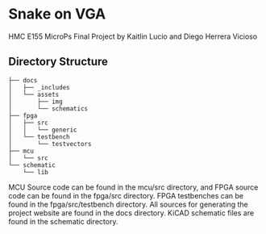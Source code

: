 # Snake on VGA
HMC E155 MicroPs Final Project by Kaitlin Lucio and Diego Herrera Vicioso

## Directory Structure
```
├── docs
│   ├── _includes
│   └── assets
│       ├── img
│       └── schematics
├── fpga
│   ├── src
│   │   └── generic
│   └── testbench
│       └── testvectors
├── mcu
│   └── src
└── schematic
    └── lib
```
MCU Source code can be found in the mcu/src directory, and FPGA source code can be found in the fpga/src directory. FPGA testbenches can be found in the fpga/src/testbench directory. All sources for generating the project website are found in the docs directory. KiCAD schematic files are found in the schematic directory. 


